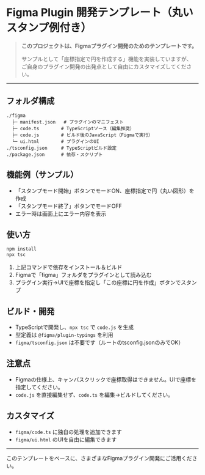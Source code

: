 # Figma Plugin 開発テンプレート（丸いスタンプ例付き）

> **このプロジェクトは、Figmaプラグイン開発のためのテンプレートです。**
> 
> サンプルとして「座標指定で円を作成する」機能を実装していますが、
> ご自身のプラグイン開発の出発点として自由にカスタマイズしてください。

---

## フォルダ構成

```plaintext
./figma
  ├─ manifest.json   # プラグインのマニフェスト
  ├─ code.ts        # TypeScriptソース（編集推奨）
  ├─ code.js        # ビルド後のJavaScript（Figmaで実行）
  └─ ui.html        # プラグインのUI
./tsconfig.json     # TypeScriptビルド設定
./package.json      # 依存・スクリプト
```

## 機能例（サンプル）
- 「スタンプモード開始」ボタンでモードON、座標指定で円（丸い図形）を作成
- 「スタンプモード終了」ボタンでモードOFF
- エラー時は画面上にエラー内容を表示

## 使い方

```sh
npm install
npx tsc
```

1. 上記コマンドで依存をインストール＆ビルド
2. Figmaで「figma」フォルダをプラグインとして読み込む
3. プラグイン実行→UIで座標を指定し「この座標に円を作成」ボタンでスタンプ

## ビルド・開発
- TypeScriptで開発し、`npx tsc` で `code.js` を生成
- 型定義は `@figma/plugin-typings` を利用
- `figma/tsconfig.json` は不要です（ルートのtsconfig.jsonのみでOK）

## 注意点
- Figmaの仕様上、キャンバスクリックで座標取得はできません。UIで座標を指定してください。
- `code.js` を直接編集せず、`code.ts` を編集→ビルドしてください。

## カスタマイズ
- `figma/code.ts` に独自の処理を追加できます
- `figma/ui.html` のUIを自由に編集できます

---

このテンプレートをベースに、さまざまなFigmaプラグイン開発にご活用ください。 